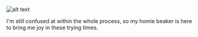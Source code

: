 ![alt text](https://static.wikia.nocookie.net/muppet/images/0/05/Beaker.jpg/revision/latest?cb=20101015151246)

I'm still confused at within the whole process, so my homie beaker is here to bring me joy in these trying times.
